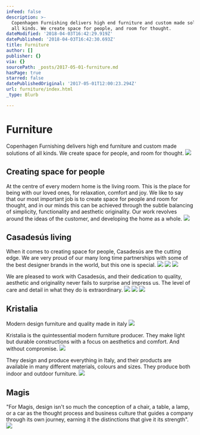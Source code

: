 ```yaml
---
inFeed: false
description: >-
  Copenhagen Furnishing delivers high end furniture and custom made solutions of
  all kinds. We create space for people, and room for thought.
dateModified: '2018-04-03T16:42:29.919Z'
datePublished: '2018-04-03T16:42:30.693Z'
title: Furniture
author: []
publisher: {}
via: {}
sourcePath: _posts/2017-05-01-furniture.md
hasPage: true
starred: false
datePublishedOriginal: '2017-05-01T12:00:23.294Z'
url: furniture/index.html
_type: Blurb

---
```

# Furniture

Copenhagen Furnishing delivers high end furniture and custom made solutions of all kinds. We create space for people, and room for thought.
![](https://the-grid-user-content.s3-us-west-2.amazonaws.com/e9260245-7f59-4d3a-ba6e-d17162e99058.jpg)

## Creating space for people

At the centre of every modern home is the living room. This is the place for being with our loved ones, for relaxation, comfort and joy. We like to say that our most important job is to create space for people and room for thought, and in our minds this can be achieved through the subtle balancing of simplicity, functionality and aesthetic originality. Our work revolves around the ideas of the customer, and developing the home as a whole.
![](https://the-grid-user-content.s3-us-west-2.amazonaws.com/cb355627-6b0a-4478-aea3-f7cdcef2318b.jpg)

## Casadesús living

When it comes to creating space for people, Casadesús are the cutting edge. We are very proud of our many long time partnerships with some of the best designer brands in the world, but this one is special.
![](https://the-grid-user-content.s3-us-west-2.amazonaws.com/6b78684e-f918-4d00-9260-062516d9b8be.jpg)
![](https://the-grid-user-content.s3-us-west-2.amazonaws.com/304717a2-a093-4286-b62c-f48d17d9fe61.jpg)
![](https://the-grid-user-content.s3-us-west-2.amazonaws.com/b8fde87a-70ab-4943-adae-b917eb0d8c3e.jpg)

We are pleased to work with Casadesús, and their dedication to quality, aesthetic and originality never fails to surprise and impress us. The level of care and detail in what they do is extraordinary.
![](https://the-grid-user-content.s3-us-west-2.amazonaws.com/3bd07fbc-2beb-4ea5-bb9f-b1a5a3482a55.jpg)
![](https://the-grid-user-content.s3-us-west-2.amazonaws.com/7d67287f-ddbc-47d9-a8bc-c11bbcd41c6c.jpg)
![](https://the-grid-user-content.s3-us-west-2.amazonaws.com/7c23a105-f019-48e0-b393-9454a9a8b1c6.jpg)

## Kristalia

Modern design furniture and quality made ​​in italy
![](https://the-grid-user-content.s3-us-west-2.amazonaws.com/660fd45d-eb8f-4135-9ebc-c26370b7f0c9.jpg)

Kristalia is the quintessential modern furniture producer. They make light but durable constructions with a focus on aesthetics and comfort. And without compromise.
![](https://the-grid-user-content.s3-us-west-2.amazonaws.com/a5f95e65-6859-4e84-8376-9c75dd4bb35c.jpg)

They design and produce everything in Italy, and their products are available in many different materials, colours and sizes. They produce both indoor and outdoor furniture.
![](https://the-grid-user-content.s3-us-west-2.amazonaws.com/56553f98-cdba-49e7-8645-59a0a06d3e74.jpg)

## Magis

"For Magis, design isn't so much the conception of a chair, a table, a lamp, or a car as the thought process and business culture that guides a company through its own journey, earning it the distinctions that give it its strength".
![](https://the-grid-user-content.s3-us-west-2.amazonaws.com/c29a847e-f736-4857-bbb4-8390a3b2ffa8.jpg)